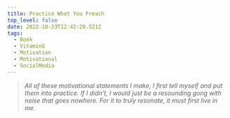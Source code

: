 ```yaml
---
title: Practice What You Preach
top_level: false
date: 2022-10-23T12:42:29.521Z
tags:
  - Book
  - VitaminG
  - Motivation
  - Motivational
  - SocialMedia
---
```

> *All of these motivational statements I make, I first tell myself and put them into practice. If I didn’t, I would just be a resounding gong with noise that goes nowhere. For it to truly resonate, it must first live in me.*